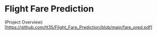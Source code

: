 # Flight Fare Prediction

(Project Overview)[https://github.com/tt35/Flight_Fare_Prediction/blob/main/fare_pred.pdf]
